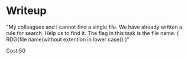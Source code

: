 # Writeup

"My colleagues and I cannot find a single file. We have already written a rule for search. Help us to find it. The flag in this task is the file name. ( RDG{file name(without extention in lower case)} )"

Cost:50
